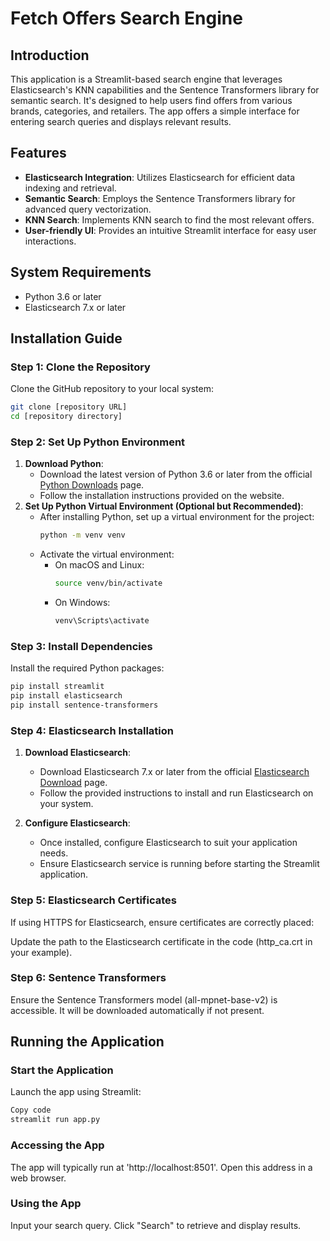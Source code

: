 # Fetch Offers Search Engine

## Introduction

This application is a Streamlit-based search engine that leverages Elasticsearch's KNN capabilities and the Sentence Transformers library for semantic search. It's designed to help users find offers from various brands, categories, and retailers. The app offers a simple interface for entering search queries and displays relevant results.

## Features

- **Elasticsearch Integration**: Utilizes Elasticsearch for efficient data indexing and retrieval.
- **Semantic Search**: Employs the Sentence Transformers library for advanced query vectorization.
- **KNN Search**: Implements KNN search to find the most relevant offers.
- **User-friendly UI**: Provides an intuitive Streamlit interface for easy user interactions.

## System Requirements

- Python 3.6 or later
- Elasticsearch 7.x or later

## Installation Guide

### Step 1: Clone the Repository

Clone the GitHub repository to your local system:

```bash
git clone [repository URL]
cd [repository directory]
```


### Step 2: Set Up Python Environment
1. **Download Python**:
   - Download the latest version of Python 3.6 or later from the official [Python Downloads](https://www.python.org/downloads/) page.
   - Follow the installation instructions provided on the website.
2. **Set Up Python Virtual Environment (Optional but Recommended)**:
   - After installing Python, set up a virtual environment for the project:
     ```bash
     python -m venv venv
     ```
   - Activate the virtual environment:
     - On macOS and Linux:
       ```bash
       source venv/bin/activate
       ```
     - On Windows:
       ```bash
       venv\Scripts\activate
       ```

### Step 3: Install Dependencies
Install the required Python packages:

```bash
pip install streamlit
pip install elasticsearch
pip install sentence-transformers
```

### Step 4: Elasticsearch Installation
1. **Download Elasticsearch**:
   - Download Elasticsearch 7.x or later from the official [Elasticsearch Download](https://www.elastic.co/downloads/elasticsearch) page.
   - Follow the provided instructions to install and run Elasticsearch on your system.

2. **Configure Elasticsearch**:
   - Once installed, configure Elasticsearch to suit your application needs.
   - Ensure Elasticsearch service is running before starting the Streamlit application.

### Step 5: Elasticsearch Certificates
If using HTTPS for Elasticsearch, ensure certificates are correctly placed:

Update the path to the Elasticsearch certificate in the code (http_ca.crt in your example).

### Step 6: Sentence Transformers
Ensure the Sentence Transformers model (all-mpnet-base-v2) is accessible. It will be downloaded automatically if not present.

## Running the Application
### Start the Application

Launch the app using Streamlit:

```bash
Copy code
streamlit run app.py
```

### Accessing the App

The app will typically run at 'http://localhost:8501'. Open this address in a web browser.

### Using the App

Input your search query.
Click "Search" to retrieve and display results.
